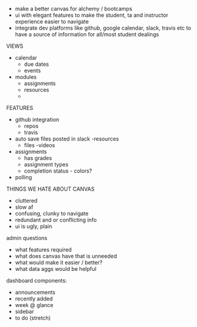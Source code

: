  - make a better canvas for alchemy / bootcamps
 - ui with elegant features to make the student, ta and instructor experience easier to navigate
 - integrate dev platforms like github, google calendar, slack, travis etc to have a source of information for all/most student dealings

VIEWS
- calendar
    - due dates
    - events
- modules
    - assignments
    - resources
    - 


FEATURES
- github integration
    - repos
    - travis
- auto save files posted in slack
-resources
    - files
    -videos
- assignments
    - has grades
    - assignment types
    - completion status - colors?
- polling



THINGS WE HATE ABOUT CANVAS
- cluttered
- slow af
- confusing, clunky to navigate
- redundant and or conflicting info
- ui is ugly, plain


admin questions
- what features required
- what does canvas have that is unneeded
- what would make it easier / better?
- what data aggs would be helpful

dashboard components: 
- announcements
- recently added
- week @ glance
- sidebar
- to do (stretch)
